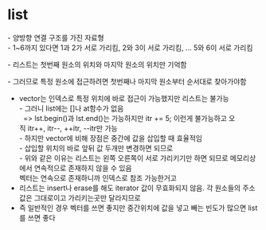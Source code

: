 # list

- 양방향 연결 구조를 가진 자료형  
- 1~6까지 있다면 1과 2가 서로 가리킴, 2와 3이 서로 가리킴, ... 5와 6이 서로 가리킴

- 리스트는 첫번째 원소의 위치와 마지막 원소의 위치만 기억함

- 그러므로 특정 원소에 접근하려면 첫번째나 마지막 원소부터 순서대로 찾아가야함

- vector는 인덱스로 특정 위치에 바로 접근이 가능했지만 리스트는 불가능  
- 그러니 list에는 []나 at함수가 없음  
  => lst.begin()과 lst.end()는 가능하지만 itr += 5; 이런게 불가능하고 오직 itr++, itr--, ++itr, --itr만 가능  
- 하지만 vector에 비해 장점은 중간에 값을 삽입할 때 효율적임  
- 삽입할 위치의 바로 앞뒤 값 두개만 변경하면 되므로  
- 위와 같은 이유는 리스트는 왼쪽 오른쪽이 서로 가리키기만 하면 되므로 메모리상에서 연속적으로 존재하지 않을 수 있음  
벡터는 연속으로 존재하니까 인덱스로 참조 가능한거고  
- 리스트는 insert나 erase를 해도 iterator 값이 무효화되지 않음. 각 원소들의 주소값은 그대로이고 가리키는곳만 달라지므로  
- 즉 일반적인 경우 벡터를 쓰면 좋지만 중간위치에 값을 넣고 빼는 빈도가 많으면 list를 쓰면 좋다  
  
